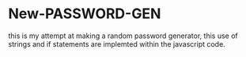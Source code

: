 # New-PASSWORD-GEN

this is my attempt at making a random password generator, this use of strings and if statements are implemted within the javascript code.
